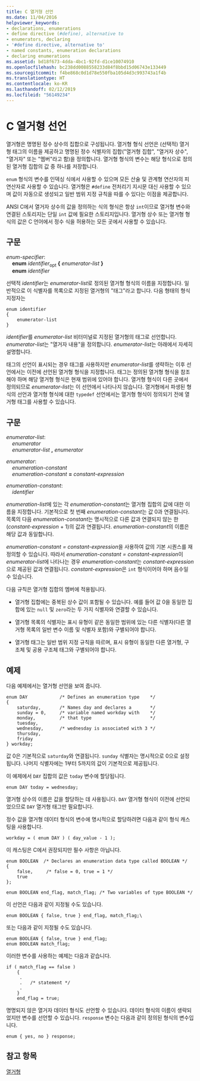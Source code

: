 ```yaml
---
title: C 열거형 선언
ms.date: 11/04/2016
helpviewer_keywords:
- declarations, enumerations
- define directive (#define), alternative to
- enumerators, declaring
- '#define directive, alternative to'
- named constants, enumeration declarations
- declaring enumerations
ms.assetid: bd18f673-4dda-4bc1-92fd-d1ce10074910
ms.openlocfilehash: bc238dd0088558233d84f8bbd15d06743e133449
ms.sourcegitcommit: f4be868c0d1d78e550fba105d4d3c993743a1f4b
ms.translationtype: HT
ms.contentlocale: ko-KR
ms.lasthandoff: 02/12/2019
ms.locfileid: "56149234"
---
```

# <a name="c-enumeration-declarations"></a>C 열거형 선언

열거형은 명명된 정수 상수의 집합으로 구성됩니다. 열거형 형식 선언은 (선택적) 열거형 태그의 이름을 제공하고 명명된 정수 식별자의 집합("열거형 집합", "열거자 상수", "열거자" 또는 "멤버"라고 함)을 정의합니다. 열거형 형식의 변수는 해당 형식으로 정의된 열거형 집합의 값 중 하나를 저장합니다.

`enum` 형식의 변수를 인덱싱 식에서 사용할 수 있으며 모든 산술 및 관계형 연산자의 피연산자로 사용할 수 있습니다. 열거형은 `#define` 전처리기 지시문 대신 사용할 수 있으며 값이 자동으로 생성되고 일반 범위 지정 규칙을 따를 수 있다는 이점을 제공합니다.

ANSI C에서 열거자 상수의 값을 정의하는 식의 형식은 항상 `int`이므로 열거형 변수와 연결된 스토리지는 단일 `int` 값에 필요한 스토리지입니다. 열거형 상수 또는 열거형 형식의 값은 C 언어에서 정수 식을 허용하는 모든 곳에서 사용할 수 있습니다.

## <a name="syntax"></a>구문

*enum-specifier*:<br/>
&nbsp;&nbsp;&nbsp;&nbsp;**enum** *identifier*<sub>opt</sub> **{** *enumerator-list* **}**<br/>
&nbsp;&nbsp;&nbsp;&nbsp;**enum** *identifier*

선택적 *identifier*는 *enumerator-list*로 정의된 열거형 형식의 이름을 지정합니다. 일반적으로 이 식별자를 목록으로 지정된 열거형의 "태그"라고 합니다. 다음 형태의 형식 지정자는

```
enum identifier
{
    enumerator-list
}
```

*identifier*를 *enumerator-list* 비터미널로 지정된 열거형의 태그로 선언합니다. *enumerator-list*는 "열거자 내용"을 정의합니다. *enumerator-list*는 아래에서 자세히 설명합니다.

태그의 선언이 표시되는 경우 태그를 사용하지만 *enumerator-list*를 생략하는 이후 선언에서는 이전에 선언된 열거형 형식을 지정합니다. 태그는 정의된 열거형 형식을 참조해야 하며 해당 열거형 형식은 현재 범위에 있어야 합니다. 열거형 형식이 다른 곳에서 정의되므로 *enumerator-list*는 이 선언에서 나타나지 않습니다. 열거형에서 파생된 형식의 선언과 열거형 형식에 대한 `typedef` 선언에서는 열거형 형식이 정의되기 전에 열거형 태그를 사용할 수 있습니다.

## <a name="syntax"></a>구문

*enumerator-list*:<br/>
&nbsp;&nbsp;&nbsp;&nbsp;*enumerator*<br/>
&nbsp;&nbsp;&nbsp;&nbsp;*enumerator-list* **,** *enumerator*

*enumerator*:<br/>
&nbsp;&nbsp;&nbsp;&nbsp;*enumeration-constant*<br/>
&nbsp;&nbsp;&nbsp;&nbsp;*enumeration-constant* **=** *constant-expression*

*enumeration-constant*:<br/>
&nbsp;&nbsp;&nbsp;&nbsp;*identifier*

*enumeration-list*에 있는 각 *enumeration-constant*는 열거형 집합의 값에 대한 이름을 지정합니다. 기본적으로 첫 번째 *enumeration-constant*는 값 0과 연결됩니다. 목록의 다음 *enumeration-constant*는 명시적으로 다른 값과 연결되지 않는 한 (*constant-expression* + 1)의 값과 연결됩니다. *enumeration-constant*의 이름은 해당 값과 동일합니다.

*enumeration-constant = constant-expression*을 사용하여 값의 기본 시퀀스를 재정의할 수 있습니다. 따라서 *enumeration-constant = constant-expression*이 *enumerator-list*에 나타나는 경우 *enumeration-constant*는 *constant-expression*으로 제공된 값과 연결됩니다. *constant-expression*은 `int` 형식이어야 하며 음수일 수 있습니다.

다음 규칙은 열거형 집합의 멤버에 적용됩니다.

- 열거형 집합에는 중복된 상수 값이 포함될 수 있습니다. 예를 들어 값 0을 동일한 집합에 있는 `null` 및 `zero`라는 두 가지 식별자와 연결할 수 있습니다.

- 열거형 목록의 식별자는 표시 유형이 같은 동일한 범위에 있는 다른 식별자(다른 열거형 목록의 일반 변수 이름 및 식별자 포함)와 구별되어야 합니다.

- 열거형 태그는 일반 범위 지정 규칙을 따르며, 표시 유형이 동일한 다른 열거형, 구조체 및 공용 구조체 태그와 구별되어야 합니다.

## <a name="examples"></a>예제

다음 예제에서는 열거형 선언을 보여 줍니다.

```
enum DAY            /* Defines an enumeration type    */
{
    saturday,       /* Names day and declares a       */
    sunday = 0,     /* variable named workday with    */
    monday,         /* that type                      */
    tuesday,
    wednesday,      /* wednesday is associated with 3 */
    thursday,
    friday
} workday;
```

값 0은 기본적으로 `saturday`와 연결됩니다. `sunday` 식별자는 명시적으로 0으로 설정됩니다. 나머지 식별자에는 1부터 5까지의 값이 기본적으로 제공됩니다.

이 예제에서 `DAY` 집합의 값은 `today` 변수에 할당됩니다.

```
enum DAY today = wednesday;
```

열거형 상수의 이름은 값을 할당하는 데 사용됩니다. `DAY` 열거형 형식이 이전에 선언되었으므로 `DAY` 열거형 태그만 필요합니다.

정수 값을 열거형 데이터 형식의 변수에 명시적으로 할당하려면 다음과 같이 형식 캐스팅을 사용합니다.

```
workday = ( enum DAY ) ( day_value - 1 );
```

이 캐스팅은 C에서 권장되지만 필수 사항은 아닙니다.

```
enum BOOLEAN  /* Declares an enumeration data type called BOOLEAN */
{
    false,     /* false = 0, true = 1 */
    true
};

enum BOOLEAN end_flag, match_flag; /* Two variables of type BOOLEAN */
```

이 선언은 다음과 같이 지정될 수도 있습니다.

```
enum BOOLEAN { false, true } end_flag, match_flag;\
```

또는 다음과 같이 지정될 수도 있습니다.

```
enum BOOLEAN { false, true } end_flag;
enum BOOLEAN match_flag;
```

이러한 변수를 사용하는 예제는 다음과 같습니다.

```
if ( match_flag == false )
    {
     .
     .   /* statement */
     .
    }
    end_flag = true;
```

명명되지 않은 열거자 데이터 형식도 선언할 수 있습니다. 데이터 형식의 이름이 생략되었지만 변수를 선언할 수 있습니다. `response` 변수는 다음과 같이 정의된 형식의 변수입니다.

```
enum { yes, no } response;
```

## <a name="see-also"></a>참고 항목

[열거형](../cpp/enumerations-cpp.md)
